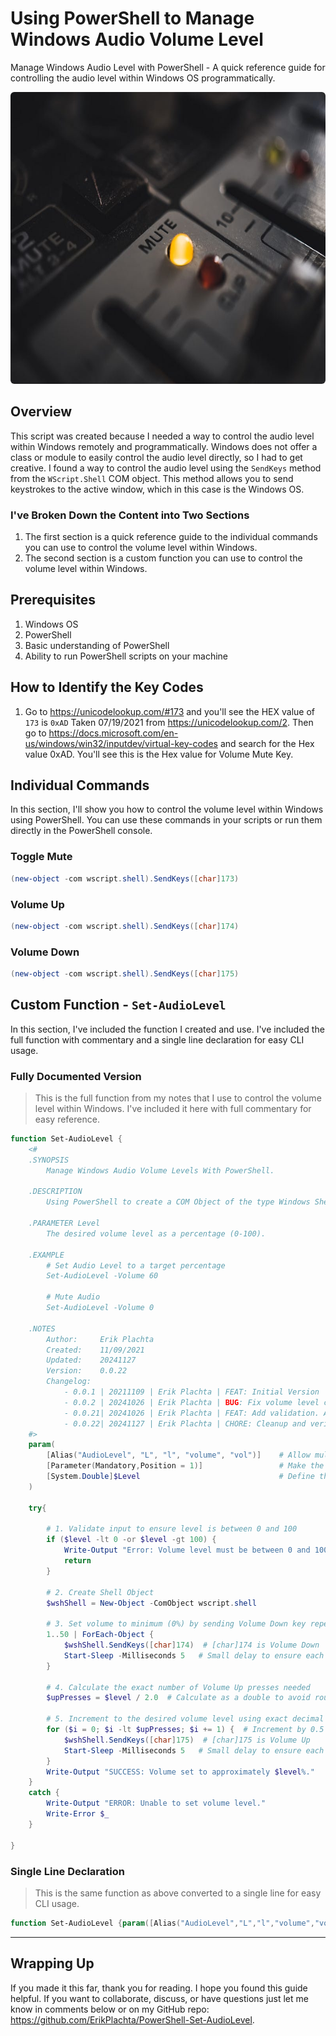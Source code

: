 # Using PowerShell to Manage Windows Audio Volume Level

Manage Windows Audio Level with PowerShell - A quick reference guide for controlling the audio level within Windows OS programmatically.

<img src=".bin/soundboard-mute-mika-baumeister.jpg" alt="This photo was taken by Mika Baumeister, and published on Unsplashed.com" style="border-radius: 6px; " width="700" height="467">

## Overview

This script was created because I needed a way to control the audio level within Windows remotely and programmatically. Windows does not offer a class or module to easily control the audio level directly, so I had to get creative. I found a way to control the audio level using the `SendKeys` method from the `WScript.Shell` COM object. This method allows you to send keystrokes to the active window, which in this case is the Windows OS.

### I've Broken Down the Content into Two Sections

1. The first section is a quick reference guide to the individual commands you can use to control the volume level within Windows.
2. The second section is a custom function you can use to control the volume level within Windows.

## Prerequisites

1. Windows OS
2. PowerShell
3. Basic understanding of PowerShell
4. Ability to run PowerShell scripts on your machine

## How to Identify the Key Codes

1. Go to https://unicodelookup.com/#173 and you'll see the HEX value of `173` is `0xAD`
   Taken 07/19/2021 from https://unicodelookup.com/2. Then go to https://docs.microsoft.com/en-us/windows/win32/inputdev/virtual-key-codes and search for the Hex value 0xAD. You'll see this is the Hex value for Volume Mute Key.

## Individual Commands

In this section, I'll show you how to control the volume level within Windows using PowerShell. You can use these commands in your scripts or run them directly in the PowerShell console.

### Toggle Mute

```powershell
(new-object -com wscript.shell).SendKeys([char]173)
```

### Volume Up

```powershell
(new-object -com wscript.shell).SendKeys([char]174)
```

### Volume Down

```powershell
(new-object -com wscript.shell).SendKeys([char]175)
```

## Custom Function - `Set-AudioLevel`

In this section, I've included the function I created and use. I've included the full function with commentary and a single line declaration for easy CLI usage.

### Fully Documented Version

> This is the full function from my notes that I use to control the volume level within Windows. I've included it here with full commentary for easy reference.

```powershell
function Set-AudioLevel {
    <#
    .SYNOPSIS
        Manage Windows Audio Volume Levels With PowerShell.

    .DESCRIPTION
        Using PowerShell to create a COM Object of the type Windows Shell. Then running Windows Shell function function SendKeys() with the parameters `[char]173`, `[char]174`, or `[char]175`.

    .PARAMETER Level
        The desired volume level as a percentage (0-100).

    .EXAMPLE
        # Set Audio Level to a target percentage
        Set-AudioLevel -Volume 60

        # Mute Audio
        Set-AudioLevel -Volume 0

    .NOTES
        Author:     Erik Plachta
        Created:    11/09/2021
        Updated:    20241127
        Version:    0.0.22
        Changelog:
            - 0.0.1 | 20211109 | Erik Plachta | FEAT: Initial Version
            - 0.0.2 | 20241026 | Erik Plachta | BUG: Fix volume level calculation rounding error.
            - 0.0.21| 20241026 | Erik Plachta | FEAT: Add validation. Add updated logic.
            - 0.0.22| 20241127 | Erik Plachta | CHORE: Cleanup and verify for publication to medium.com and GitHub readme.
    #>
    param(
        [Alias("AudioLevel", "L", "l", "volume", "vol")]    # Allow multiple parameter names
        [Parameter(Mandatory,Position = 1)]                 # Make the parameter mandatory and positional so can be used without specifying the parameter name
        [System.Double]$Level                               # Define the parameter type
    )

    try{

        # 1. Validate input to ensure level is between 0 and 100
        if ($level -lt 0 -or $level -gt 100) {
            Write-Output "Error: Volume level must be between 0 and 100."
            return
        }

        # 2. Create Shell Object
        $wshShell = New-Object -ComObject wscript.shell

        # 3. Set volume to minimum (0%) by sending Volume Down key repeatedly
        1..50 | ForEach-Object {
            $wshShell.SendKeys([char]174)  # [char]174 is Volume Down
            Start-Sleep -Milliseconds 5   # Small delay to ensure each key press registers
        }

        # 4. Calculate the exact number of Volume Up presses needed
        $upPresses = $level / 2.0  # Calculate as a double to avoid rounding

        # 5. Increment to the desired volume level using exact decimal count
        for ($i = 0; $i -lt $upPresses; $i += 1) {  # Increment by 0.5 for more precision
            $wshShell.SendKeys([char]175)  # [char]175 is Volume Up
            Start-Sleep -Milliseconds 5   # Small delay to ensure each key press registers
        }
        Write-Output "SUCCESS: Volume set to approximately $level%."
    }
    catch {
        Write-Output "ERROR: Unable to set volume level."
        Write-Error $_
    }

}
```

### Single Line Declaration

> This is the same function as above converted to a single line for easy CLI usage.

```powershell
function Set-AudioLevel {param([Alias("AudioLevel","L","l","volume","vol")][Parameter(Mandatory,Position=1)][System.Double]$Level) {try{$wshShell=New-Object -ComObject wscript.shell;1..50|ForEach-Object{$wshShell.SendKeys([char]174);Start-Sleep -Milliseconds 5};$upPresses=$level/2.0;for($i=0;$i -lt $upPresses;$i+=1){$wshShell.SendKeys([char]175);Start-Sleep -Milliseconds 5};"SUCCESS: Volume set to approximately $level%."}catch{Write-Output "ERROR: Unable to set volume level.";Write-Error $_}}}
```

---

## Wrapping Up

If you made it this far, thank you for reading. I hope you found this guide helpful. If you want to collaborate, discuss, or have questions just let me know in comments below or on my GitHub repo: https://github.com/ErikPlachta/PowerShell-Set-AudioLevel.
